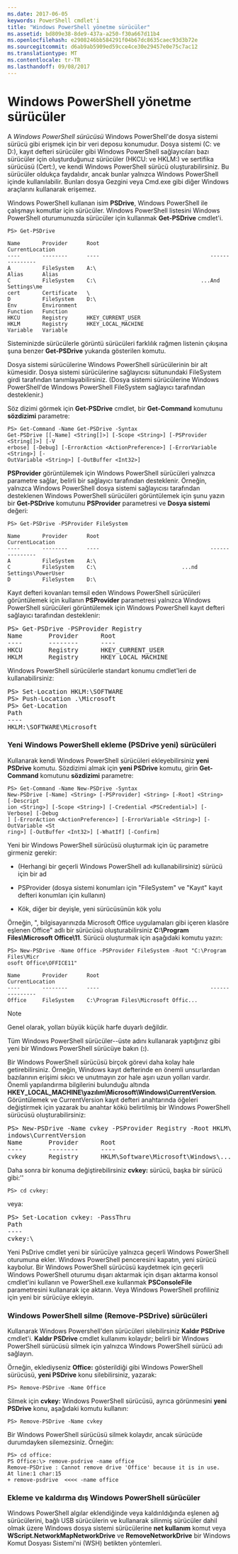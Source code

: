 ```yaml
---
ms.date: 2017-06-05
keywords: PowerShell cmdlet'i
title: "Windows PowerShell yönetme sürücüler"
ms.assetid: bd809e38-8de9-437a-a250-f30a667d11b4
ms.openlocfilehash: e2908246bb584291f04b67dc8635caec93d3b72e
ms.sourcegitcommit: d6ab9ab5909ed59cce4ce30e29457e0e75c7ac12
ms.translationtype: MT
ms.contentlocale: tr-TR
ms.lasthandoff: 09/08/2017
---
```

# <a name="managing-windows-powershell-drives"></a>Windows PowerShell yönetme sürücüler
A *Windows PowerShell sürücüsü* Windows PowerShell'de dosya sistemi sürücü gibi erişmek için bir veri deposu konumudur. Dosya sistemi (C: ve D:), kayıt defteri sürücüler gibi Windows PowerShell sağlayıcıları bazı sürücüler için oluşturduğunuz sürücüler (HKCU: ve HKLM:) ve sertifika sürücüsü (Cert:), ve kendi Windows PowerShell sürücü oluşturabilirsiniz. Bu sürücüler oldukça faydalıdır, ancak bunlar yalnızca Windows PowerShell içinde kullanılabilir. Bunları dosya Gezgini veya Cmd.exe gibi diğer Windows araçlarını kullanarak erişemez.

Windows PowerShell kullanan isim **PSDrive**, Windows PowerShell ile çalışmayı komutlar için sürücüler. Windows PowerShell listesini Windows PowerShell oturumunuzda sürücüler için kullanmak **Get-PSDrive** cmdlet'i.

```
PS> Get-PSDrive

Name       Provider      Root                                   CurrentLocation
----       --------      ----                                   ---------------
A          FileSystem    A:\
Alias      Alias
C          FileSystem    C:\                                 ...And Settings\me
cert       Certificate   \
D          FileSystem    D:\
Env        Environment
Function   Function
HKCU       Registry      HKEY_CURRENT_USER
HKLM       Registry      HKEY_LOCAL_MACHINE
Variable   Variable
```

Sisteminizde sürücülerle görüntü sürücüleri farklılık rağmen listenin çıkışına şuna benzer **Get-PSDrive** yukarıda gösterilen komutu.

Dosya sistemi sürücülerine Windows PowerShell sürücülerinin bir alt kümesidir. Dosya sistemi sürücülerine sağlayıcısı sütunundaki FileSystem girdi tarafından tanımlayabilirsiniz. (Dosya sistemi sürücülerine Windows PowerShell'de Windows PowerShell FileSystem sağlayıcı tarafından desteklenir.)

Söz dizimi görmek için **Get-PSDrive** cmdlet, bir **Get-Command** komutunu **sözdizimi** parametre:

```
PS> Get-Command -Name Get-PSDrive -Syntax
Get-PSDrive [[-Name] <String[]>] [-Scope <String>] [-PSProvider <String[]>] [-V
erbose] [-Debug] [-ErrorAction <ActionPreference>] [-ErrorVariable <String>] [-
OutVariable <String>] [-OutBuffer <Int32>]
```

**PSProvider** görüntülemek için Windows PowerShell sürücüleri yalnızca parametre sağlar, belirli bir sağlayıcı tarafından desteklenir. Örneğin, yalnızca Windows PowerShell dosya sistemi sağlayıcısı tarafından desteklenen Windows PowerShell sürücüleri görüntülemek için şunu yazın bir **Get-PSDrive** komutunu **PSProvider** parametresi ve  **Dosya sistemi** değeri:

```
PS> Get-PSDrive -PSProvider FileSystem

Name       Provider      Root                                   CurrentLocation
----       --------      ----                                   ---------------
A          FileSystem    A:\
C          FileSystem    C:\                           ...nd Settings\PowerUser
D          FileSystem    D:\
```

Kayıt defteri kovanları temsil eden Windows PowerShell sürücüleri görüntülemek için kullanın **PSProvider** parametresi yalnızca Windows PowerShell sürücüleri görüntülemek için Windows PowerShell kayıt defteri sağlayıcı tarafından desteklenir:

<pre>PS> Get-PSDrive -PSProvider Registry
Name       Provider      Root                                   CurrentLocation
----       --------      ----                                   ---------------
HKCU       Registry      HKEY_CURRENT_USER
HKLM       Registry      HKEY_LOCAL_MACHINE</pre>

Windows PowerShell sürücülerle standart konumu cmdlet'leri de kullanabilirsiniz:

<pre>PS> Set-Location HKLM:\SOFTWARE
PS> Push-Location .\Microsoft
PS> Get-Location
Path
----
HKLM:\SOFTWARE\Microsoft</pre>

### <a name="adding-new-windows-powershell-drives-new-psdrive"></a>Yeni Windows PowerShell ekleme (PSDrive yeni) sürücüleri
Kullanarak kendi Windows PowerShell sürücüleri ekleyebilirsiniz **yeni PSDrive** komutu. Sözdizimi almak için **yeni PSDrive** komutu, girin **Get-Command** komutunu **sözdizimi** parametre:

```
PS> Get-Command -Name New-PSDrive -Syntax
New-PSDrive [-Name] <String> [-PSProvider] <String> [-Root] <String> [-Descript
ion <String>] [-Scope <String>] [-Credential <PSCredential>] [-Verbose] [-Debug
] [-ErrorAction <ActionPreference>] [-ErrorVariable <String>] [-OutVariable <St
ring>] [-OutBuffer <Int32>] [-WhatIf] [-Confirm]
```

Yeni bir Windows PowerShell sürücüsü oluşturmak için üç parametre girmeniz gerekir:

- (Herhangi bir geçerli Windows PowerShell adı kullanabilirsiniz) sürücü için bir ad

- PSProvider (dosya sistemi konumları için "FileSystem" ve "Kayıt" kayıt defteri konumları için kullanın)

- Kök, diğer bir deyişle, yeni sürücüsünün kök yolu

Örneğin, ", bilgisayarınızda Microsoft Office uygulamaları gibi içeren klasöre eşlenen Office" adlı bir sürücüsü oluşturabilirsiniz **C:\\Program Files\\Microsoft Office\\11**. Sürücü oluşturmak için aşağıdaki komutu yazın:

```
PS> New-PSDrive -Name Office -PSProvider FileSystem -Root "C:\Program Files\Micr
osoft Office\OFFICE11"

Name       Provider      Root                                   CurrentLocation
----       --------      ----                                   ---------------
Office     FileSystem    C:\Program Files\Microsoft Offic...
```

> [!NOTE]
> Genel olarak, yolları büyük küçük harfe duyarlı değildir.

Tüm Windows PowerShell sürücüler--üste adını kullanarak yaptığınız gibi yeni bir Windows PowerShell sürücüye bakın (**:**).

Bir Windows PowerShell sürücüsü birçok görevi daha kolay hale getirebilirsiniz. Örneğin, Windows kayıt defterinde en önemli unsurlardan bazılarının erişimi sıkıcı ve unutmayın zor hale aşırı uzun yolları vardır. Önemli yapılandırma bilgilerini bulunduğu altında **HKEY_LOCAL_MACHINE\\yazılım\\Microsoft\\Windows\\CurrentVersion**. Görüntülemek ve CurrentVersion kayıt defteri anahtarında öğeleri değiştirmek için yazarak bu anahtar kökü belirtilmiş bir Windows PowerShell sürücüsü oluşturabilirsiniz:

<pre>PS> New-PSDrive -Name cvkey -PSProvider Registry -Root HKLM\Software\Microsoft\W
indows\CurrentVersion
Name       Provider      Root                                   CurrentLocation
----       --------      ----                                   ---------------
cvkey      Registry      HKLM\Software\Microsoft\Windows\...</pre>

Daha sonra bir konuma değiştirebilirsiniz **cvkey:** sürücü, başka bir sürücü gibi:''

`PS> cd cvkey:`

veya:

<pre>PS> Set-Location cvkey: -PassThru
Path
----
cvkey:\</pre>

Yeni PsDrive cmdlet yeni bir sürücüye yalnızca geçerli Windows PowerShell oturumuna ekler. Windows PowerShell penceresini kapatın, yeni sürücü kaybolur. Bir Windows PowerShell sürücüsü kaydetmek için geçerli Windows PowerShell oturumu dışarı aktarmak için dışarı aktarma konsol cmdlet'ini kullanın ve PowerShell.exe kullanmak **PSConsoleFile** parametresini kullanarak içe aktarın. Veya Windows PowerShell profiliniz için yeni bir sürücüye ekleyin.

### <a name="deleting-windows-powershell-drives-remove-psdrive"></a>Windows PowerShell silme (Remove-PSDrive) sürücüleri
Kullanarak Windows Powershell'den sürücüleri silebilirsiniz **Kaldır PSDrive** cmdlet'i. **Kaldır PSDrive** cmdlet kullanımı kolaydır; belirli bir Windows PowerShell sürücüsü silmek için yalnızca Windows PowerShell sürücü adı sağlayın.

Örneğin, eklediyseniz **Office:** gösterildiği gibi Windows PowerShell sürücüsü, **yeni PSDrive** konu silebilirsiniz, yazarak:

```
PS> Remove-PSDrive -Name Office
```

Silmek için **cvkey:** Windows PowerShell sürücüsü, ayrıca görünmesini **yeni PSDrive** konu, aşağıdaki komutu kullanın:

```
PS> Remove-PSDrive -Name cvkey
```

Bir Windows PowerShell sürücüsü silmek kolaydır, ancak sürücüde durumdayken silemezsiniz. Örneğin:

```
PS> cd office:
PS Office:\> remove-psdrive -name office
Remove-PSDrive : Cannot remove drive 'Office' because it is in use.
At line:1 char:15
+ remove-psdrive  <<<< -name office
```

### <a name="adding-and-removing-drives-outside-windows-powershell"></a>Ekleme ve kaldırma dış Windows PowerShell sürücüler
Windows PowerShell algılar eklendiğinde veya kaldırıldığında eşlenen ağ sürücülerini, bağlı USB sürücülerin ve kullanarak silinmiş sürücüler dahil olmak üzere Windows dosya sistemi sürücülerine **net kullanım** komut veya  **WScript.NetworkMapNetworkDrive** ve **RemoveNetworkDrive** bir Windows Komut Dosyası Sistemi'ni (WSH) betikten yöntemleri.

